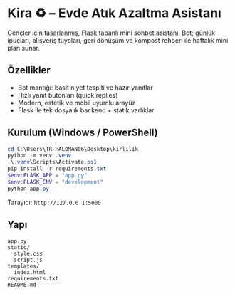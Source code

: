 # Kira ♻️ – Evde Atık Azaltma Asistanı

Gençler için tasarlanmış, Flask tabanlı mini sohbet asistanı. Bot; günlük ipuçları, alışveriş tüyoları, geri dönüşüm ve kompost rehberi ile haftalık mini plan sunar.

## Özellikler
- Bot mantığı: basit niyet tespiti ve hazır yanıtlar
- Hızlı yanıt butonları (quick replies)
- Modern, estetik ve mobil uyumlu arayüz
- Flask ile tek dosyalık backend + statik varlıklar

## Kurulum (Windows / PowerShell)
```powershell
cd C:\Users\TR-HALOMAN06\Desktop\kirlilik
python -m venv .venv
.\.venv\Scripts\Activate.ps1
pip install -r requirements.txt
$env:FLASK_APP = "app.py"
$env:FLASK_ENV = "development"
python app.py
```

Tarayıcı: `http://127.0.0.1:5000`

## Yapı
```
app.py
static/
  style.css
  script.js
templates/
  index.html
requirements.txt
README.md
```
